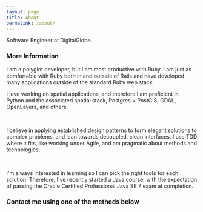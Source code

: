 ```yaml
---
layout: page
title: About
permalink: /about/
---
```


Software Engineer at DigitalGlobe.

### More Information

I am a polyglot developer, but I am most productive with Ruby. I am just as comfortable with Ruby both in and outside of Rails and have developed many applications outside of the standard Ruby web stack.


I love working on spatial applications, and therefore I am proficient in Python and the associated spatial stack, Postgres + PostGIS, GDAL, OpenLayers, and others.

<br>

I believe in applying established design patterns to form elegant solutions to complex problems, and lean towards decoupled, clean interfaces. I use TDD where it fits, like working under Agile, and am pragmatic about methods and technologies.

<br>

I'm always interested in learning so I can pick the right tools for each solution.  Therefore, I've recently started a Java course, with the expectation of passing the Oracle Certified Professional Java SE 7 exam at completion.

### Contact me using one of the methods below
